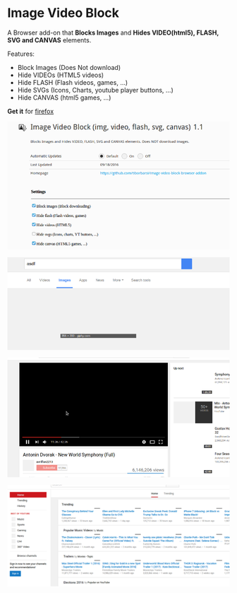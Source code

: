 # Image Video Block

A Browser add-on that **Blocks Images** and **Hides VIDEO(html5), FLASH, SVG and CANVAS** elements.

Features:

- Block Images (Does Not download)
- Hide VIDEOs (HTML5 videos)
- Hide FLASH (Flash videos, games, ...)
- Hide SVGs (Icons, Charts, youtube player buttons, ...)
- Hide CANVAS (html5 games, ...)

**Get it** for [firefox](https://addons.mozilla.org/en-US/firefox/addon/image-video-block/)


![](/images/settings.png "Settings")

![](/images/gi_block_images.png "Blocks images on Google Images")

![](/images/yt_hide_video.png "Hides HTML5 Videos on YouTube")

![](/images/yt_image_block.png "Hides images on YouTube")

